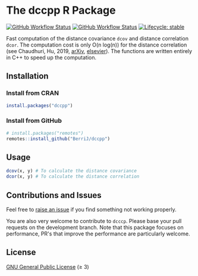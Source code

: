 
The dccpp R Package
======================

<!-- badges: start -->
[![GitHub Workflow Status](https://img.shields.io/github/workflow/status/berrij/dccpp/R-CMD-check?label=Build&style=for-the-badge)](https://github.com/BerriJ/dccpp/actions/workflows/R-CMD-check.yaml)
[![GitHub Workflow Status](https://img.shields.io/github/workflow/status/berrij/dccpp/pkgdown?label=Documentation&style=for-the-badge)](https://dccpp.berrisch.biz/)
[![Lifecycle: stable](https://img.shields.io/badge/Lifecycle-stable-green?style=for-the-badge)](https://lifecycle.r-lib.org/articles/stages.html#stable)
<!-- badges: end -->

Fast computation of the distance covariance `dcov` and distance correlation `dcor`. The computation cost is only O(n log(n)) for the distance correlation (see Chaudhuri, Hu, 2019, [arXiv](https://arxiv.org/abs/1810.11332), [elsevier](https://doi.org/10.1016/j.csda.2019.01.016)). The functions are written entirely in C++ to speed up the computation.


Installation
------------

### Install from CRAN

``` r
install.packages("dccpp")
```

### Install from GitHub

``` r
# install.packages("remotes")
remotes::install_github("BerriJ/dccpp")
```

## Usage

``` r
dcov(x, y) # To calculate the distance covariance
dcor(x, y) # To calculate the distance correlation
```

## Contributions and Issues

Feel free to [raise an issue](https://github.com/BerriJ/dccpp/issues/new) if you find something not working properly.

You are also very welcome to contribute to `dcccp`. Please base your pull requests on the development branch. Note that this package focuses on performance, PR's that improve the performance are particularly welcome.

## License

[GNU General Public License](https://www.gnu.org/licenses/) (≥ 3)
